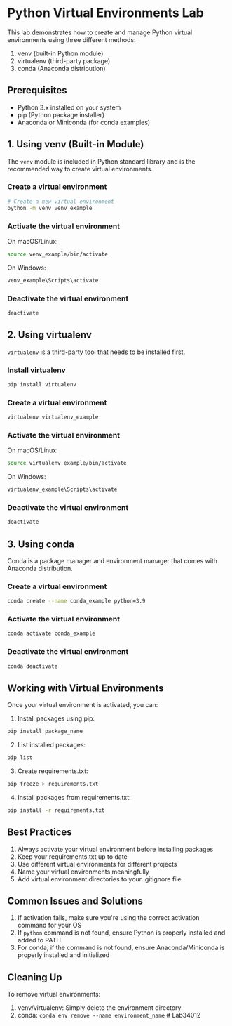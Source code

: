 # Python Virtual Environments Lab

This lab demonstrates how to create and manage Python virtual environments using three different methods:
1. venv (built-in Python module)
2. virtualenv (third-party package)
3. conda (Anaconda distribution)

## Prerequisites

- Python 3.x installed on your system
- pip (Python package installer)
- Anaconda or Miniconda (for conda examples)

## 1. Using venv (Built-in Module)

The `venv` module is included in Python standard library and is the recommended way to create virtual environments.

### Create a virtual environment
```bash
# Create a new virtual environment
python -m venv venv_example
```

### Activate the virtual environment

On macOS/Linux:
```bash
source venv_example/bin/activate
```

On Windows:
```bash
venv_example\Scripts\activate
```

### Deactivate the virtual environment
```bash
deactivate
```

## 2. Using virtualenv

`virtualenv` is a third-party tool that needs to be installed first.

### Install virtualenv
```bash
pip install virtualenv
```

### Create a virtual environment
```bash
virtualenv virtualenv_example
```

### Activate the virtual environment

On macOS/Linux:
```bash
source virtualenv_example/bin/activate
```

On Windows:
```bash
virtualenv_example\Scripts\activate
```

### Deactivate the virtual environment
```bash
deactivate
```

## 3. Using conda

Conda is a package manager and environment manager that comes with Anaconda distribution.

### Create a virtual environment
```bash
conda create --name conda_example python=3.9
```

### Activate the virtual environment
```bash
conda activate conda_example
```

### Deactivate the virtual environment
```bash
conda deactivate
```

## Working with Virtual Environments

Once your virtual environment is activated, you can:

1. Install packages using pip:
```bash
pip install package_name
```

2. List installed packages:
```bash
pip list
```

3. Create requirements.txt:
```bash
pip freeze > requirements.txt
```

4. Install packages from requirements.txt:
```bash
pip install -r requirements.txt
```

## Best Practices

1. Always activate your virtual environment before installing packages
2. Keep your requirements.txt up to date
3. Use different virtual environments for different projects
4. Name your virtual environments meaningfully
5. Add virtual environment directories to your .gitignore file

## Common Issues and Solutions

1. If activation fails, make sure you're using the correct activation command for your OS
2. If `python` command is not found, ensure Python is properly installed and added to PATH
3. For conda, if the command is not found, ensure Anaconda/Miniconda is properly installed and initialized

## Cleaning Up

To remove virtual environments:

1. venv/virtualenv: Simply delete the environment directory
2. conda: `conda env remove --name environment_name` # Lab34012
